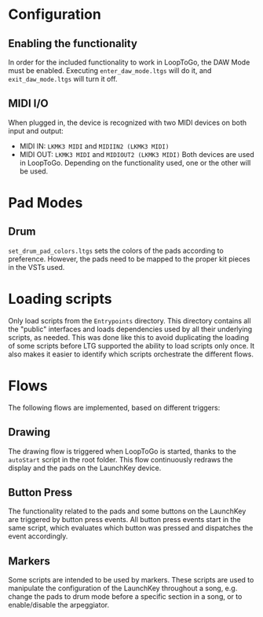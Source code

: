 # Configuration
## Enabling the functionality
In order for the included functionality to work in LoopToGo, the DAW Mode must be enabled. Executing `enter_daw_mode.ltgs` will do it, and `exit_daw_mode.ltgs` will turn it off.

## MIDI I/O
When plugged in, the device is recognized with two MIDI devices on both input and output: 
* MIDI IN: `LKMK3 MIDI` and `MIDIIN2 (LKMK3 MIDI)`  
* MIDI OUT: `LKMK3 MIDI` and `MIDIOUT2 (LKMK3 MIDI)`
Both devices are used in LoopToGo. Depending on the functionality used, one or the other will be used.

# Pad Modes
## Drum
`set_drum_pad_colors.ltgs` sets the colors of the pads according to preference. However, the pads need to be mapped to the proper kit pieces in the VSTs used.

# Loading scripts
Only load scripts from the `Entrypoints` directory. This directory contains all the "public" interfaces and loads dependencies used by all their underlying scripts, as needed. This was done like this to avoid duplicating the loading of some scripts before LTG supported the ability to load scripts only once. It also makes it easier to identify which scripts orchestrate the different flows.

# Flows
The following flows are implemented, based on different triggers:

## Drawing
The drawing flow is triggered when LoopToGo is started, thanks to the `autoStart` script in the root folder.
This flow continuously redraws the display and the pads on the LaunchKey device.

## Button Press
The functionality related to the pads and some buttons on the LaunchKey are triggered by button press events. All button press events start in the same script, which evaluates which button was pressed and dispatches the event accordingly.

## Markers
Some scripts are intended to be used by markers. These scripts are used to manipulate the configuration of the LaunchKey throughout a song, e.g. change the pads to drum mode before a specific section in a song, or to enable/disable the arpeggiator.